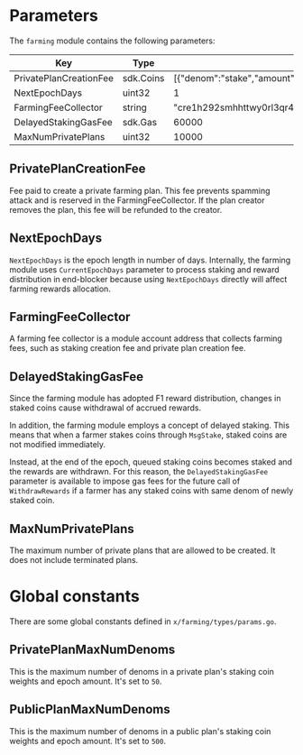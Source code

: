 <!-- order: 7 -->

# Parameters

The `farming` module contains the following parameters:

| Key                    | Type      | Example                                                          |
| ---------------------- | --------- | ---------------------------------------------------------------- |
| PrivatePlanCreationFee | sdk.Coins | [{"denom":"stake","amount":"1000000000"}]                        |
| NextEpochDays          | uint32    | 1                                                                |
| FarmingFeeCollector    | string    | "cre1h292smhhttwy0rl3qr4p6xsvpvxc4v05s6rxtczwq3cs6qc462mq4p6cjy" |
| DelayedStakingGasFee   | sdk.Gas   | 60000                                                            |
| MaxNumPrivatePlans     | uint32    | 10000                                                            |

## PrivatePlanCreationFee

Fee paid to create a private farming plan. This fee prevents spamming attack and is reserved in the FarmingFeeCollector. If the plan creator removes the plan, this fee will be refunded to the creator.

## NextEpochDays

`NextEpochDays` is the epoch length in number of days. Internally, the farming module uses `CurrentEpochDays` parameter to process staking and reward distribution in end-blocker because using `NextEpochDays` directly will affect farming rewards allocation.

## FarmingFeeCollector

A farming fee collector is a module account address that collects farming fees, such as staking creation fee and private plan creation fee.

## DelayedStakingGasFee

Since the farming module has adopted F1 reward distribution, changes in staked coins cause withdrawal of accrued rewards.

In addition, the farming module employs a concept of delayed staking. This means that when a farmer stakes coins through `MsgStake`, staked coins are not modified immediately.

Instead, at the end of the epoch, queued staking coins becomes staked and the rewards are withdrawn. For this reason, the `DelayedStakingGasFee` parameter is available to impose gas fees for the future call of `WithdrawRewards` if a farmer has any staked coins with same
denom of newly staked coin.

## MaxNumPrivatePlans

The maximum number of private plans that are allowed to be created.
It does not include terminated plans.

# Global constants

There are some global constants defined in `x/farming/types/params.go`.

## PrivatePlanMaxNumDenoms

This is the maximum number of denoms in a private plan's staking coin weights and epoch amount.
It's set to `50`.

## PublicPlanMaxNumDenoms

This is the maximum number of denoms in a public plan's staking coin weights and epoch amount.
It's set to `500`.
